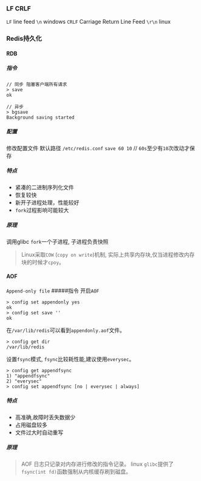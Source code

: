 ### LF CRLF
`LF` line feed  `\n`  windows
`CRLF` Carriage Return Line Feed  `\r\n`  linux

### Redis持久化
#### RDB
##### 指令
```
// 同步 阻塞客户端所有请求
> save
ok

// 异步
> bgsave
Background saving started
```
##### 配置
修改配置文件  默认路径 `/etc/redis.conf`
`save 60 10`  // `60s`至少有`10`次改动才保存

##### 特点
- 紧凑的二进制序列化文件
- 恢复较快
- 新开子进程处理，性能较好
- `fork`过程影响可能较大
##### 原理
调用glibc `fork`一个子进程, 子进程负责快照
> Linux采取`COW` (`copy on write`)机制, 实际上共享内存块,仅当进程修改内存块的时候才`cpoy`。

#### AOF
`Append-only file`
#####指令
开启`AOF`
```
> config set appendonly yes
ok
> config set save ''
ok
```

在`/var/lib/redis`可以看到`appendonly.aof`文件。
```
> config get dir
/var/lib/redis
```
设置`fsync`模式, `fsync`比较耗性能,建议使用`everysec`。
```
> config get appendfsync
1) "appendfsync"
2) "everysec"
> config set appendfsync [no | everysec | always]
```



##### 特点
- 高准确,故障时丢失数据少
- 占用磁盘较多
- 文件过大时自动重写
##### 原理
> AOF 日志只记录对内存进行修改的指令记录。
> linux `glibc`提供了`fsync(int fd)`函数强制从内核缓存刷到磁盘。





